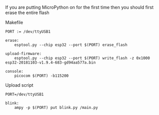 
If you are putting MicroPython on for the first time then you should first erase the entire flash


Makefile
```
PORT := /dev/ttyUSB1

erase:
	esptool.py --chip esp32 --port $(PORT) erase_flash

upload-firmware:
	esptool.py --chip esp32 --port $(PORT) write_flash -z 0x1000 esp32-20181103-v1.9.4-683-gd94aa577a.bin

console:
	picocom $(PORT) -b115200
```


Upload script
```
PORT=/dev/ttyUSB1

blink:
	ampy -p $(PORT) put blink.py /main.py

```
